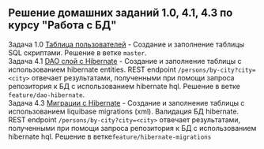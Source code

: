 ## Решение домашних заданий 1.0, 4.1, 4.3 по курсу "Работа с БД"

Задача 1.0 [Таблица пользователей](https://github.com/netology-code/jd-homeworks/blob/master/sql-basic/task/README.md) -
Создание и заполнение таблицы SQL скриптами. Решение в ветке `master`.<br>
Задача 4.1 [DAO слой c Hibernate](https://github.com/netology-code/jd-homeworks/blob/master/hibernate/task1/README.md) -
Создание и заполнение таблицы с использованием hibernate entities. REST endpoint `/persons/by-city?city=<city>`
отвечает результатами, полученными при помощи запроса репозитория к БД с использованием hibernate hql. Решение в
ветке `feature/dao-hibernate`.<br>
Задача 4.3 [Миграции c Hibernate](https://github.com/netology-code/jd-homeworks/blob/master/hibernate/task3/README.md) -
Создание и заполнение таблицы с использованием liquibase migrations (xml). Валидация БД hibernate. REST endpoint
`/persons/by-city?city=<city>` отвечает результатами, полученными при помощи запроса репозитория к БД с использованием
hibernate hql. Решение в ветке`feature/hibernate-migrations`